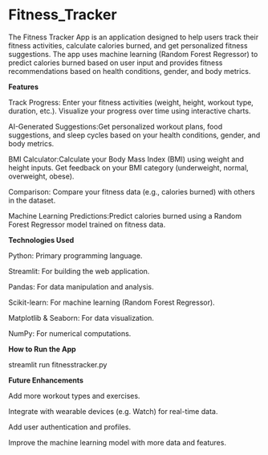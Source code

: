 # Fitness_Tracker
The Fitness Tracker App is an application designed to help users track their fitness activities, calculate calories burned, and get personalized fitness suggestions. The app uses machine learning (Random Forest Regressor) to predict calories burned based on user input and provides fitness recommendations based on health conditions, gender, and body metrics.

**Features**


Track Progress: Enter your fitness activities (weight, height, workout type, duration, etc.).
Visualize your progress over time using interactive charts.

AI-Generated Suggestions:Get personalized workout plans, food suggestions, and sleep cycles based on your health conditions, gender, and body metrics.

BMI Calculator:Calculate your Body Mass Index (BMI) using weight and height inputs.
Get feedback on your BMI category (underweight, normal, overweight, obese).



Comparison: Compare your fitness data (e.g., calories burned) with others in the dataset.

Machine Learning Predictions:Predict calories burned using a Random Forest Regressor model trained on fitness data.

**Technologies Used**

Python: Primary programming language.

Streamlit: For building the web application.

Pandas: For data manipulation and analysis.

Scikit-learn: For machine learning (Random Forest Regressor).

Matplotlib & Seaborn: For data visualization.

NumPy: For numerical computations.

**How to Run the App**

streamlit run fitnesstracker.py


**Future Enhancements**

Add more workout types and exercises.

Integrate with wearable devices (e.g. Watch) for real-time data.

Add user authentication and profiles.

Improve the machine learning model with more data and features.
